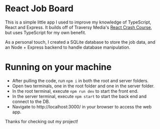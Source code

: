 # React Job Board

This is a simple little app I used to improve my knowledge of TypeScript, React and Express. It builds off of Traversy Media's [React Crash Course](https://www.youtube.com/watch?v=LDB4uaJ87e0), but uses TypeScript for my own benefit.

As a personal touch, I created a SQLite database to store the job data, and an Node + Express backend to handle database manipulation.

# Running on your machine

- After pulling the code, run ```npm i``` in both the root and server folders.
- Open two terminals, one in the root folder and one in the server folder.
- In the root terminal, execute ```npm run dev``` to start the front end.
- In the server terminal, execute ```npm start``` to start the back end and connect to the DB.
- Navigate to http://localhost:3000/ in your browser to access the web app.

Thanks for checking out my project!
